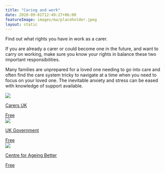 ```yaml
---
title: "Caring and work"
date: 2020-09-01T12:49:27+06:00
featureImage: images/ma/placeholder.jpeg
layout: static
---
```


Find out what rights you have in work as a carer.

If you are already a carer or could become one in the future, and want to carry on working, make sure you know your rights in balance these two important responsibilities.

Many families are unprepared for a loved one needing to go into care and often find the care system tricky to navigate at a time when you need to focus on your loved one. The inevitable anxiety and stress can be eased with knowledge of support available.

<a class="ma-link" href="https://www.carersuk.org/help-and-advice/work-and-career/"><div class="ma-card ma-card-Learning"><div class="ma-icon"><img src ="/images/Icon-check - learning - opacity.svg"/></div><div class="ma-name"><p>Carers UK</p></div><div class="ma-paid-text"><span>Free</span></div></div></a><a class="ma-link" href="https://www.gov.uk/government/publications/help-and-support-for-older-workers/help-and-support-for-older-workers"><div class="ma-card ma-card-Learning"><div class="ma-icon"><img src ="/images/Icon-check - learning - opacity.svg"/></div><div class="ma-name"><p>UK Government</p></div><div class="ma-paid-text"><span>Free</span></div></div></a><a class="ma-link" href="https://ageing-better.org.uk/work"><div class="ma-card ma-card-Learning"><div class="ma-icon"><img src ="/images/Icon-check - learning - opacity.svg"/></div><div class="ma-name"><p>Centre for Ageing Better</p></div><div class="ma-paid-text"><span>Free</span></div></div></a>  

<br/><br/>






